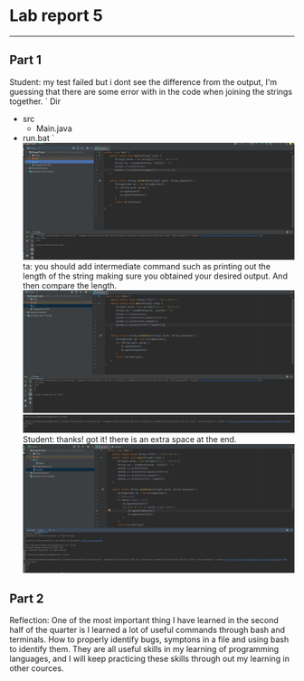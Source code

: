 # Lab report 5

---
## Part 1
Student: my test failed but i dont see the difference from the output, I'm guessing that there are some error with in the code when joining the strings together.
` Dir 
 - src
   - Main.java
 - run.bat
`
![image](image4.png)
ta: you should add intermediate command such as printing out the length of the string making sure you obtained your desired output. And then compare the length.
![image](image2.png)
![image](image3.png)
Student: thanks! got it! there is an extra space at the end.
![image](image5.png)
## Part 2
Reflection: One of the most important thing I have learned in the second half of the quarter is I learned a lot of useful commands through bash and terminals. How to properly identify bugs, symptons in a file and using bash to identify them. They are all useful skills in my learning of programming languages, and I will keep practicing these skills through out my learning in other cources.
